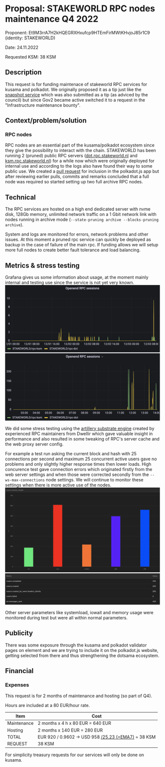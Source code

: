 # Proposal: STAKEWORLD RPC nodes maintenance Q4 2022

Proponent: Et9M3rrA7H2kHQEGRXHxufcp9HTEmFirMWtKHvjoJ85r1C9 (identity: STAKEWORLD)

Date: 24.11.2022

Requested KSM: 38 KSM 

## Description
This request is for funding maintenace of stakeworld RPC services for kusama and polkadot. We originally proposed it as a tip just like the [snapshot service](/Q3-setup-maintenance.md) which was also submitted as a tip (as adviced by the council) but since Gov2 became active switched it to a request in the "Infrastructure maintenance bounty". 

## Context/problem/solution

### RPC nodes
RPC nodes are an essential part of the kusama/polkadot ecosystem since they give the possibility to interact with the chain. STAKEWORLD has been running 2 (pruned) public RPC servers ([dot.rpc.stakeworld.nl](http://dot.rpc.stakeworld.nl/) and [ksm.rpc.stakeworld.nl](http://ksm.rpc.stakeworld.nl/)) for a while now which were originally deployed for internal use and according to the logs also have found their way to some public use. We created a [pull request](https://github.com/polkadot-js/apps/pull/8227) for inclusion in the polkadot.js app but after reviewing earlier pulls, commits and remarks concluded that a full node was required so started setting up two full archive RPC nodes. 

## Technical
The RPC services are hosted on a high end dedicated server with nvme disk, 128Gb memory, unlimited network traffic on a 1 Gbit network link with nodes running in archive mode (`--state-pruning archive --blocks-pruning archive`). 

System and logs are monitored for errors, network problems and other issues. At this moment a pruned rpc service can quickly be deployed as backup in the case of failure of the main rpc. If funding allows we will setup more full nodes to create better fault tolerance and load balancing. 

## Metrics & stress testing
Grafana gives us some information about usage, at the moment mainly internal and testing use since the service is not yet very known. 
![usage1](Q4-RPC-grafana-1.png)
![usage1](Q4-RPC-grafana-2.png)

We did some stress testing using the [artillery substrate engine](https://github.com/dwellir-public/artillery-engine-substrate) created by experienced RPC maintainers from Dwellir which gave valuable insight in performance and also resulted in some tweaking of RPC's server cache and the web proxy server config. 

For example a test run asking the current block and hash with 25 connections per second and maximum 25 concurrent active users gave no problems and only slightly higher response times then lower loads. High concurence test gave connection errors which originated firstly from the web server settings and when those were corrected secondly from the `--ws-max-connections` node settings. We will continue to monitor these settings when there is more active use of the nodes.  
![test1](Q4-RPC-artillery-1.png)
![test2](Q4-RPC-artillery-2.png)

Other server parameters like systemload, iowait and memory usage were monitored during test but were all within normal parameters. 
 
## Publicity
There was some exposure through the kusama and polkadot validator pages on element and we are trying to include it on the polkadot.js website, getting selected from there and thus strengthening the dotsama ecosystem.

## Financial

### Expenses
This request is for 2 months of maintenance and hosting (so part of Q4).

Hours are included at a 80 EUR/hour rate.

| Item                  | Cost                   |
| ------------          | -----------------------|
| Maintenance           | 2 months x 4 h x 80 EUR = 640 EUR  |
| Hosting		| 2 months x 140 EUR = 280 EUR |
| TOTAL                 | EUR 920 / 0.9602 -> USD 958 [/25.23 (=EMA7)](https://kusama.subscan.io/tools/charts?type=price) = 38 KSM |
| REQUEST		| 38 KSM |

For simplicity treasury requests for our services will only be done on kusama.
